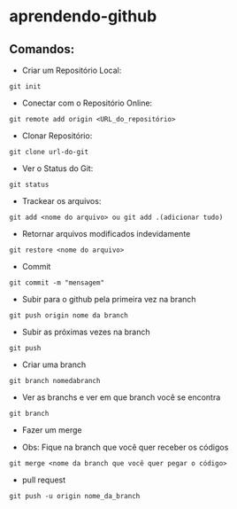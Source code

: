 # aprendendo-github

## Comandos:
- Criar um Repositório Local:
```
git init
```
- Conectar com o Repositório Online:
```
git remote add origin <URL_do_repositório>
```
- Clonar Repositório:
```
git clone url-do-git
```
- Ver o Status do Git:
```
git status
```
- Trackear os arquivos:
```
git add <nome do arquivo> ou git add .(adicionar tudo)
```
- Retornar arquivos modificados indevidamente
```
git restore <nome do arquivo>
```
- Commit
```
git commit -m "mensagem"
```
- Subir para o github pela primeira vez na branch
```
git push origin nome da branch
```
- Subir as próximas vezes na branch
```
git push
```
- Criar uma branch
```
git branch nomedabranch
```
- Ver as branchs e ver em que branch você se encontra
```
git branch
```
- Fazer um merge

- Obs: Fique na branch que você quer receber os códigos
```
git merge <nome da branch que você quer pegar o código>
```
- pull request
```
git push -u origin nome_da_branch
```
